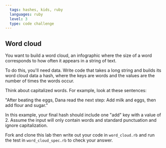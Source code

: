 ```yaml
---
  tags: hashes, kids, ruby  
  languages: ruby
  level: 3
  type: code challenge
---
```


## Word cloud
You want to build a word cloud, an infographic where the size of a word corresponds to how often it appears in a string of text.

To do this, you'll need data. Write code that takes a long string and builds its word cloud data a hash, where the keys are words and the values are the number of times the words occur.

Think about capitalized words. For example, look at these sentences:

"After beating the eggs, Dana read the next step: Add milk and eggs, then add flour and sugar."

In this example, your final hash should include one "add" key with a value of 2. Assume the input will only contain words and standard punctuation and ignore capitalization. 

Fork and clone this lab then write out your code in `word_cloud.rb` and run the test in `word_cloud_spec.rb` to check your answer.